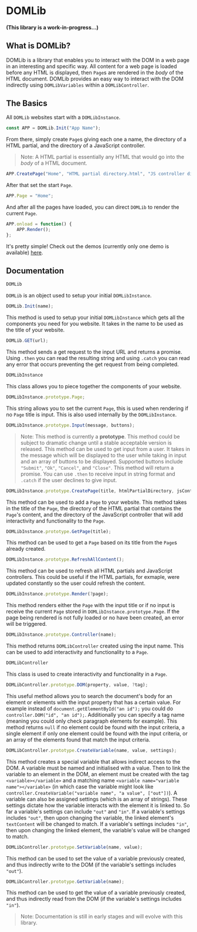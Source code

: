 # DOMLib
#### (This library is a work-in-progress...)

## What is DOMLib?
DOMLib is a library that enables you to interact with the DOM in a web page in an interesting and specific way. All content for a web page is loaded before any HTML is displayed, then `Page`s are rendered in the _body_ of the HTML document. DOMLib provides an easy way to interact with the DOM indirectly using `DOMLibVariables` within a `DOMLibController`.

## The Basics
All `DOMLib` websites start with a `DOMLibInstance`.
```js
const APP = DOMLib.Init("App Name");
```

From there, simply create `Page`s giving each one a name, the directory of a HTML partial, and the directory of a JavaScript controller.
> Note: A HTML partial is essentially any HTML that would go into the _body_ of a HTML document.
```js
APP.CreatePage("Home", "HTML partial directory.html", "JS controller directory.js");
```

After that set the start `Page`.
```js
APP.Page = "Home";
```

And after all the pages have loaded, you can direct `DOMLib` to render the current `Page`.
```js
APP.onload = function() {
	APP.Render();
};
```

It's pretty simple! Check out the demos (currently only one demo is available) [here](https://github.com/Matt-DESTROYER/CDN/tree/main/JS/DOMLib/Demos).

## Documentation
```js
DOMLib
```
`DOMLib` is an object used to setup your initial `DOMLibInstance`.

```js
DOMLib.Init(name);
```
This method is used to setup your initial `DOMLibInstance` which gets all the components you need for you website. It takes in the name to be used as the title of your website.

```js
DOMLib.GET(url);
```
This method sends a get request to the input URL and returns a promise. Using `.then` you can read the resulting string and using `.catch` you can read any error that occurs preventing the get request from being completed.

```js
DOMLibInstance
```
This class allows you to piece together the components of your website.

```js
DOMLibInstance.prototype.Page;
```
This string allows you to set the current `Page`, this is used when rendering if no `Page` title is input. This is also used internally by the `DOMLibInstance`.

```js
DOMLibInstance.prototype.Input(message, buttons);
```
> Note: This method is currently a **prototype**. This method could be subject to dramatic change until a stable acceptable version is released.
This method can be used to get input from a user. It takes in the message which will be displayed to the user while taking in input and an array of buttons to be displayed. Supported buttons include `"Submit"`, `"Ok"`, `"Cancel"`, and `"Close"`. This method will return a promise. You can use `.then` to receive input in string format and `.catch` if the user declines to give input.

```js
DOMLibInstance.prototype.CreatePage(title, htmlPartialDirectory, jsControllerDirectory);
```
This method can be used to add a `Page` to your website. This method takes in the title of the `Page`, the directory of the HTML partial that contains the `Page`'s content, and the directory of the JavaScript controller that will add interactivity and functionality to the `Page`.

```js
DOMLibInstance.prototype.GetPage(title);
```
This method can be used to get a `Page` based on its title from the `Page`s already created.

```js
DOMLibInstance.prototype.RefreshAllContent();
```
This method can be used to refresh all HTML partials and JavaScript controllers. This could be useful if the HTML partials, for exmaple, were updated constantly so the user could refresh the content.

```js
DOMLibInstance.prototype.Render(?page);
```
This method renders either the `Page` with the input title or if no input is receive the current `Page` stored in `DOMLibInstance.prototype.Page`. If the page being rendered is not fully loaded or no have been created, an error will be triggered.

```js
DOMLibInstance.prototype.Controller(name);
```
This method returns `DOMLibController` created using the input name. This can be used to add interactivity and functionality to a `Page`.

```js
DOMLibController
```
This class is used to create interactivity and functionality in a `Page`.

```js
DOMLibController.prototype.DOM(property, value, ?tag);
```
This useful method allows you to search the document's body for an element or elements with the input property that has a certain value. For example instead of `document.getElementById("an id");` you could do `controller.DOM("id", "an id");`. Additionally you can specify a tag name (meaning you could only check paragraph elements for example). This method returns `null` if no element could be found with the input criteria, a single element if only one element could be found with the input criteria, or an array of the elements found that match the input criteria.

```js
DOMLibController.prototype.CreateVariable(name, value, settings);
```
This method creates a special variable that allows indirect access to the DOM. A variable must be named and initialised with a value. Then to link the variable to an element in the DOM, an element must be created with the tag `<variable></variable>` and a matching name `<variable name="variable name"></variable>` (in which case the variable might look like `controller.CreateVariable("variable name", "a value", ["out"])`). A variable can also be assigned settings (which is an array of strings). These settings dictate how the variable interacts with the element it is linked to. So far a variable's settings can include `"out"` and `"in"`. If a variable's settings includes `"out"`, then upon changing the variable, the linked element's `textContent` will be changed to match. If a variable's settings includes `"in"`, then upon changing the linked element, the variable's value will be changed to match.

```js
DOMLibController.prototype.SetVariable(name, value);
```
This method can be used to set the value of a variable previously created, and thus indirectly write to the DOM (if the variable's settings includes `"out"`).

```js
DOMLibController.prototype.GetVariable(name);
```
This method can be used to get the value of a variable previously created, and thus indirectly read from the DOM (if the variable's settings includes `"in"`).

> Note: Documentation is still in early stages and will evolve with this library.
